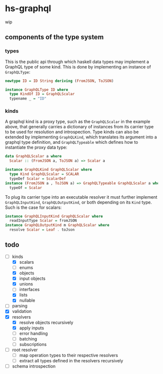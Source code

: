 # hs-graphql

wip

## components of the type system

### types
This is the public api through which haskell data types may implement a GraphQL type of some kind.
This is done  by implementing an instance of `GraphQLType`:

```hs
newtype ID = ID String deriving (FromJSON, ToJSON)

instance GraphQLType ID where
  type KindOf ID = GraphQLScalar
  typename _ = "ID"
```

### kinds
A graphql kind is a proxy type, such as the `GraphQLScalar` in the example above, that generally carries a dictionary of instances from its carrier type to be used for resolution and introspection.
Type kinds can also be extended by implementing `GraphQLKind`, which translates its argument into a graphql type definition, and `GraphQLTypeable` which defines how to instantiate the proxy data type:
```hs
data GraphQLScalar a where
  Scalar :: (FromJSON a, ToJSON a) => Scalar a

instance GraphQLKind GraphQLScalar where
  type Kind GraphQLScalar = SCALAR
  typeDef Scalar = ScalarDef
instance (FromJSON a , ToJSON a) => GraphQLTypeable GraphQLScalar a where
  typeOf = Scalar
```
To plug its carrier type into an executable resolver it must further implement `GraphQLInputKind`, `GraphQLOutputKind`, or both depending on its `Kind` type. Such is the case for scalars:
```hs
instance GraphQLInputKind GraphQLScalar where
  readInputType Scalar = fromJSON
instance GraphQLOutputKind m GraphQLScalar where
  resolve Scalar = Leaf . toJson
```

## todo

- [ ] kinds
  - [x] scalars
  - [ ] enums
  - [x] objects
  - [x] input objects
  - [x] unions
  - [ ] interfaces
  - [x] lists
  - [x] nullable
- [ ] parsing
- [x] validation
- [x] resolvers
  - [x] resolve objects recursively
  - [x] apply inputs
  - [ ] error handling
  - [ ] batching
  - [ ] subscriptions
- [ ] root resolver
  - [ ] map operation types to their respective resolvers
  - [ ] extract all types defined in the resolvers recursively
- [ ] schema introspection
